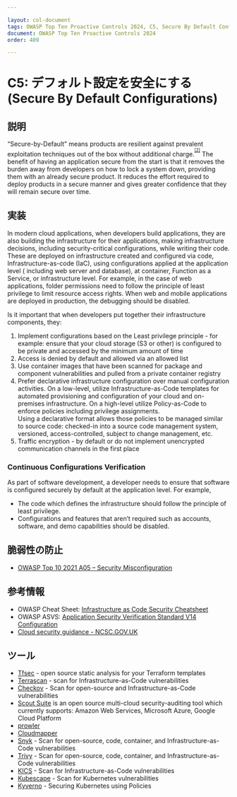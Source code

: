 ```yaml
---

layout: col-document
tags: OWASP Top Ten Proactive Controls 2024, C5, Secure By Default Configurations
document: OWASP Top Ten Proactive Controls 2024
order: 409

---
```


# C5: デフォルト設定を安全にする (Secure By Default Configurations)

## 説明

“Secure-by-Default” means products are resilient against prevalent exploitation techniques out of the box without additional charge.<sup><sup>[\[2\]](#footnote-2)</sup></sup> The benefit of having an application secure from the start is that it removes the burden away from developers on how to lock a system down, providing them with an already secure product. It reduces the effort required to deploy products in a secure manner and gives greater confidence that they will remain secure over time.

## 実装

In modern cloud applications, when developers build applications, they are also building the infrastructure for their applications, making infrastructure decisions, including security-critical configurations, while writing their code.
These are deployed on infrastructure created and configured via code, Infrastructure-as-code (IaC), using configurations applied at the application level ( including web server and database), at container, Function as a Service, or infrastructure level. For example, in the case of web applications, folder permissions need to follow the principle of least privilege to limit resource access rights. When web and mobile applications are deployed in production, the debugging should be disabled.

Is it important that when developers put together their infrastructure components, they:
1. Implement configurations based on the Least privilege principle - for example: ensure that your cloud storage (S3 or other) is configured to be private and accessed by the minimum amount of time
2. Access is denied by default and allowed via an allowed list
3. Use container images that have been scanned for package and component vulnerabilities and pulled from a private container registry
4. Prefer declarative infrastructure configuration over manual configuration activities. On a low-level, utilize Infrastructure-as-Code templates for automated provisioning and configuration of your cloud and on-premises infrastructure. On a high-level utilize Policy-as-Code to enforce policies including privilege assignments.  
    Using a declarative format allows those policies to be managed similar to source code: checked-in into a source code management system, versioned, access-controlled, subject to change management, etc.
5. Traffic encryption - by default or do not implement unencrypted communication channels in the first place

### Continuous Configurations Verification

As part of software development, a developer needs to ensure that software is configured securely by default at the application level. For example,

- The code which defines the infrastructure should follow the principle of least privilege.
- Configurations and features that aren’t required such as accounts, software, and demo capabilities should be disabled.

## 脆弱性の防止

- [OWASP Top 10 2021 A05 – Security Misconfiguration](https://owasp.org/Top10/A05_2021-Security_Misconfiguration/)

## 参考情報

- OWASP Cheat Sheet: [Infrastructure as Code Security Cheatsheet](https://cheatsheetseries.owasp.org/cheatsheets/Infrastructure_as_Code_Security_Cheat_Sheet.html)
- OWASP ASVS: [Application Security Verification Standard V14 Configuration](https://github.com/OWASP/ASVS/blob/master/5.0/en/0x22-V14-Config.md)
- [Cloud security guidance - NCSC.GOV.UK](https://www.ncsc.gov.uk/collection/cloud-security)

## ツール

- [Tfsec](https://github.com/aquasecurity/tfsec) - open source static analysis for your Terraform templates
- [Terrascan](https://github.com/accurics/terrascan) - scan for Infrastructure-as-Code vulnerabilities
- [Checkov](https://github.com/bridgecrewio/checkov) - Scan for open-source and Infrastructure-as-Code vulnerabilities
- [Scout Suite](https://github.com/nccgroup/ScoutSuite) is an open source multi-cloud security-auditing tool which currently supports: Amazon Web Services, Microsoft Azure, Google Cloud Platform
- [prowler](https://github.com/toniblyx/prowler)
- [Cloudmapper](https://github.com/duo-labs/cloudmapper)
- [Snyk](https://github.com/snyk/cli) - Scan for open-source, code, container, and Infrastructure-as-Code vulnerabilities
- [Trivy](https://github.com/aquasecurity/trivy) - Scan for open-source, code, container, and Infrastructure-as-Code vulnerabilities
- [KICS](https://github.com/Checkmarx/kics) - Scan for Infrastructure-as-Code vulnerabilities
- [Kubescape](https://github.com/kubescape/kubescape) - Scan for Kubernetes vulnerabilities
- [Kyverno](https://kyverno.io/docs/security/) - Securing Kubernetes using Policies
